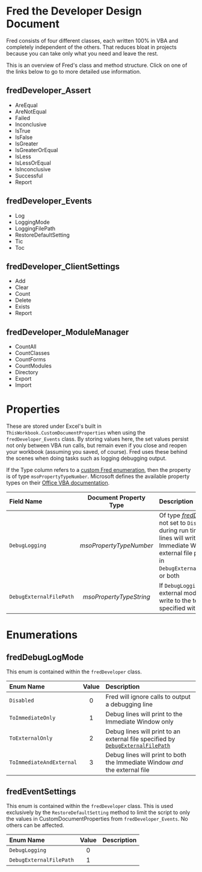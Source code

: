 # Fred the Developer Design Document

Fred consists of four different classes, each written 100% in VBA and completely independent of the others. That reduces bloat in projects because you can take only what you need and leave the rest.

This is an overview of Fred's class and method structure. Click on one of the links below to go to more detailed use information.

## fredDeveloper_Assert
- AreEqual
- AreNotEqual
- Failed
- Inconclusive
- IsTrue
- IsFalse
- IsGreater
- IsGreaterOrEqual
- IsLess
- IsLessOrEqual
- IsInconclusive
- Successful
- Report

## fredDeveloper_Events
- Log
- LoggingMode
- LoggingFilePath
- RestoreDefaultSetting
- Tic
- Toc

## fredDeveloper_ClientSettings
- Add
- Clear
- Count
- Delete
- Exists
- Report

## fredDeveloper_ModuleManager
- CountAll
- CountClasses
- CountForms
- CountModules
- Directory
- Export
- Import


# Properties
These are stored under Excel's built in `ThisWorkbook.CustomDocumentProperties` when using the `fredDeveloper_Events` class. By storing values here, the set values persist not only between VBA run calls, but remain even if you close and reopen your workbook (assuming you saved, of course). Fred uses these behind the scenes when doing tasks such as logging debugging output.

If the Type column refers to a [custom Fred enumeration](#enumerations), then the property is of type `msoPropertyTypeNumber`. Microsoft defines the available property types on their [Office VBA documentation](https://docs.microsoft.com/en-us/office/vba/api/office.msodocproperties).

| Field Name | Document Property Type | Description | Default Value |
| :--------- | :----: | :---------- | :----: |
| `DebugLogging` | *msoPropertyTypeNumber* | Of type [*fredDebugLogMode*](#freddebuglogmode). If not set to `Disabled`, then during run time any debugging lines will write to the Immediate Window, an external file path as specified in `DebugExternalFileLoggingPath`, or both | `Disabled` |
| `DebugExternalFilePath` | *msoPropertyTypeString* | If `DebugLogging` set to an external mode, debug lines will write to the text file log specified within this parameter | `ThisWorkbook.Path` |

# Enumerations


## fredDebugLogMode

This enum is contained within the `fredDeveloper` class.

| Enum Name | Value | Description |
| :-------- | :---: | :---------- |
| `Disabled` 			|0| Fred will ignore calls to output a debugging line |
| `ToImmediateOnly`	  	|1| Debug lines will print to the Immediate Window only |
| `ToExternalOnly`	  	|2| Debug lines will print to an external file specified by [`DebugExternalFilePath`](#properties)|
| `ToImmediateAndExternal`	|3| Debug lines will print to both the Immediate Window *and* the external file |


## fredEventSettings

This enum is contained within the `fredDeveloper` class. This is used exclusively by the `RestoreDefaultSetting` method to limit the script to only the values in CustomDocumentProperties from `fredDeveloper_Events`. No others can be affected.

| Enum Name | Value | Description |
| :-------- | :---: | :---------- |
| `DebugLogging` 		|0| |
| `DebugExternalFilePath`  	|1| |

